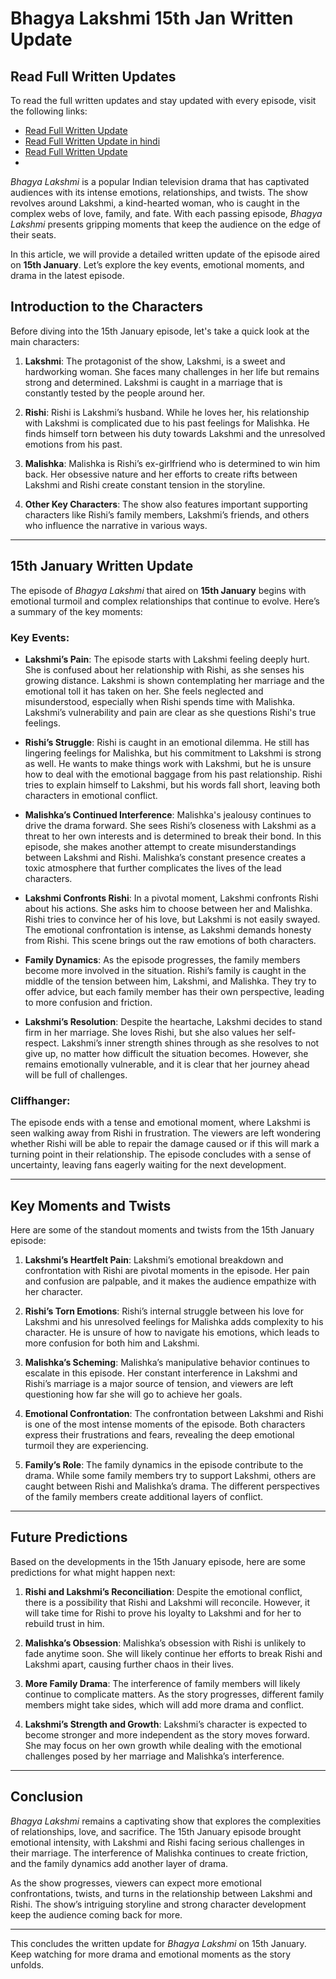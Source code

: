 # Bhagya Lakshmi 15th Jan Written Update

## Read Full Written Updates

To read the full written updates and stay updated with every episode, visit the following links:

- [Read Full Written Update](https://popglare.com/bhagya-lakshmi-15th-january-2025-written-update/)
- [Read Full Written Update in hindi](https://popglare.com/bhagya-lakshmi-15th-january-2025-written-update/)
- [Read Full Written Update](https://popglare.com/bhagya-lakshmi-15th-january-2025-written-update/)
- 
*Bhagya Lakshmi* is a popular Indian television drama that has captivated audiences with its intense emotions, relationships, and twists. The show revolves around Lakshmi, a kind-hearted woman, who is caught in the complex webs of love, family, and fate. With each passing episode, *Bhagya Lakshmi* presents gripping moments that keep the audience on the edge of their seats.

In this article, we will provide a detailed written update of the episode aired on **15th January**. Let’s explore the key events, emotional moments, and drama in the latest episode.

## Introduction to the Characters

Before diving into the 15th January episode, let's take a quick look at the main characters:

1. **Lakshmi**: The protagonist of the show, Lakshmi, is a sweet and hardworking woman. She faces many challenges in her life but remains strong and determined. Lakshmi is caught in a marriage that is constantly tested by the people around her.

2. **Rishi**: Rishi is Lakshmi’s husband. While he loves her, his relationship with Lakshmi is complicated due to his past feelings for Malishka. He finds himself torn between his duty towards Lakshmi and the unresolved emotions from his past.

3. **Malishka**: Malishka is Rishi’s ex-girlfriend who is determined to win him back. Her obsessive nature and her efforts to create rifts between Lakshmi and Rishi create constant tension in the storyline.

4. **Other Key Characters**: The show also features important supporting characters like Rishi’s family members, Lakshmi’s friends, and others who influence the narrative in various ways.

---

## 15th January Written Update

The episode of *Bhagya Lakshmi* that aired on **15th January** begins with emotional turmoil and complex relationships that continue to evolve. Here’s a summary of the key moments:

### Key Events:

- **Lakshmi’s Pain**: The episode starts with Lakshmi feeling deeply hurt. She is confused about her relationship with Rishi, as she senses his growing distance. Lakshmi is shown contemplating her marriage and the emotional toll it has taken on her. She feels neglected and misunderstood, especially when Rishi spends time with Malishka. Lakshmi’s vulnerability and pain are clear as she questions Rishi's true feelings.

- **Rishi’s Struggle**: Rishi is caught in an emotional dilemma. He still has lingering feelings for Malishka, but his commitment to Lakshmi is strong as well. He wants to make things work with Lakshmi, but he is unsure how to deal with the emotional baggage from his past relationship. Rishi tries to explain himself to Lakshmi, but his words fall short, leaving both characters in emotional conflict.

- **Malishka’s Continued Interference**: Malishka's jealousy continues to drive the drama forward. She sees Rishi’s closeness with Lakshmi as a threat to her own interests and is determined to break their bond. In this episode, she makes another attempt to create misunderstandings between Lakshmi and Rishi. Malishka’s constant presence creates a toxic atmosphere that further complicates the lives of the lead characters.

- **Lakshmi Confronts Rishi**: In a pivotal moment, Lakshmi confronts Rishi about his actions. She asks him to choose between her and Malishka. Rishi tries to convince her of his love, but Lakshmi is not easily swayed. The emotional confrontation is intense, as Lakshmi demands honesty from Rishi. This scene brings out the raw emotions of both characters.

- **Family Dynamics**: As the episode progresses, the family members become more involved in the situation. Rishi’s family is caught in the middle of the tension between him, Lakshmi, and Malishka. They try to offer advice, but each family member has their own perspective, leading to more confusion and friction.

- **Lakshmi’s Resolution**: Despite the heartache, Lakshmi decides to stand firm in her marriage. She loves Rishi, but she also values her self-respect. Lakshmi’s inner strength shines through as she resolves to not give up, no matter how difficult the situation becomes. However, she remains emotionally vulnerable, and it is clear that her journey ahead will be full of challenges.

### Cliffhanger:

The episode ends with a tense and emotional moment, where Lakshmi is seen walking away from Rishi in frustration. The viewers are left wondering whether Rishi will be able to repair the damage caused or if this will mark a turning point in their relationship. The episode concludes with a sense of uncertainty, leaving fans eagerly waiting for the next development.

---

## Key Moments and Twists

Here are some of the standout moments and twists from the 15th January episode:

1. **Lakshmi’s Heartfelt Pain**: Lakshmi’s emotional breakdown and confrontation with Rishi are pivotal moments in the episode. Her pain and confusion are palpable, and it makes the audience empathize with her character.

2. **Rishi’s Torn Emotions**: Rishi’s internal struggle between his love for Lakshmi and his unresolved feelings for Malishka adds complexity to his character. He is unsure of how to navigate his emotions, which leads to more confusion for both him and Lakshmi.

3. **Malishka’s Scheming**: Malishka’s manipulative behavior continues to escalate in this episode. Her constant interference in Lakshmi and Rishi’s marriage is a major source of tension, and viewers are left questioning how far she will go to achieve her goals.

4. **Emotional Confrontation**: The confrontation between Lakshmi and Rishi is one of the most intense moments of the episode. Both characters express their frustrations and fears, revealing the deep emotional turmoil they are experiencing.

5. **Family’s Role**: The family dynamics in the episode contribute to the drama. While some family members try to support Lakshmi, others are caught between Rishi and Malishka’s drama. The different perspectives of the family members create additional layers of conflict.

---

## Future Predictions

Based on the developments in the 15th January episode, here are some predictions for what might happen next:

1. **Rishi and Lakshmi’s Reconciliation**: Despite the emotional conflict, there is a possibility that Rishi and Lakshmi will reconcile. However, it will take time for Rishi to prove his loyalty to Lakshmi and for her to rebuild trust in him.

2. **Malishka’s Obsession**: Malishka’s obsession with Rishi is unlikely to fade anytime soon. She will likely continue her efforts to break Rishi and Lakshmi apart, causing further chaos in their lives.

3. **More Family Drama**: The interference of family members will likely continue to complicate matters. As the story progresses, different family members might take sides, which will add more drama and conflict.

4. **Lakshmi’s Strength and Growth**: Lakshmi’s character is expected to become stronger and more independent as the story moves forward. She may focus on her own growth while dealing with the emotional challenges posed by her marriage and Malishka’s interference.

---

## Conclusion

*Bhagya Lakshmi* remains a captivating show that explores the complexities of relationships, love, and sacrifice. The 15th January episode brought emotional intensity, with Lakshmi and Rishi facing serious challenges in their marriage. The interference of Malishka continues to create friction, and the family dynamics add another layer of drama.

As the show progresses, viewers can expect more emotional confrontations, twists, and turns in the relationship between Lakshmi and Rishi. The show’s intriguing storyline and strong character development keep the audience coming back for more.

---



This concludes the written update for *Bhagya Lakshmi* on 15th January. Keep watching for more drama and emotional moments as the story unfolds.
